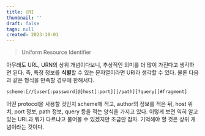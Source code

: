 ```yaml
---
title: URI
thumbnail: ''
draft: false
tags: null
created: 2023-10-01
---
```



 > 
 > Uniform Resource Identifier

아무래도 URL, URN의 상위 개념이다보니, 추상적인 의미를 더 많이 가진다고 생각하면 된다. 즉, 특정 정보를 **식별**할 수 있는 문자열이라면 URI라 생각할 수 있다. 물론 다음과 같은 형식을 만족할 경우에 한해서다.

````
scheme:[//[user[:password]@]host[:port]][/path][?query][#fragment]
````

어떤 protocol을 사용할 것인지 scheme에 적고, author의 정보를 적은 뒤, host 위치, port 정보, path 정보, query 등을 적는 양식을 가지고 있다. 이렇게 보면 익히 알고 있는 URL과 뭐가 다르냐고 물어볼 수 있겠지만 조금만 참자. 기억해야 할 것은 상위 개념이라는 것이다.
